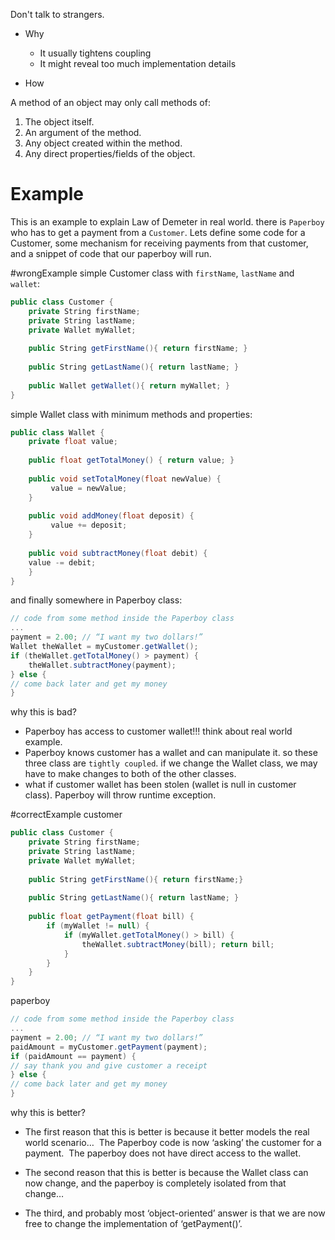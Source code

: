 Don't talk to strangers.

- Why

	- It usually tightens coupling
	- It might reveal too much implementation details

- How

A method of an object may only call methods of:

1. The object itself.
2. An argument of the method.
3. Any object created within the method.
4. Any direct properties/fields of the object.

# Example

This is an example to explain Law of Demeter in real world. there is `Paperboy` who has to get a payment from a `Customer`. Lets define some code for a Customer, some mechanism for receiving payments from that customer, and a snippet of code that our paperboy will run.

#wrongExample 
simple Customer class with `firstName`, `lastName` and `wallet`:
```C#
public class Customer {
	private String firstName;
	private String lastName;
	private Wallet myWallet;
	
	public String getFirstName(){ return firstName; }
	
	public String getLastName(){ return lastName; }
	
	public Wallet getWallet(){ return myWallet; }
}
```
simple Wallet class with  minimum methods and properties: 
```C#
public class Wallet {
	private float value;
	
	public float getTotalMoney() { return value; }
	
	public void setTotalMoney(float newValue) {
		 value = newValue; 
	}
	
	public void addMoney(float deposit) {
		 value += deposit; 
	}
	
	public void subtractMoney(float debit) {
	value -= debit;
	}
}
```
and finally somewhere in Paperboy class:
```C#
// code from some method inside the Paperboy class
... 
payment = 2.00; // “I want my two dollars!”
Wallet theWallet = myCustomer.getWallet();
if (theWallet.getTotalMoney() > payment) {
	theWallet.subtractMoney(payment); 
} else {
// come back later and get my money 
}
```

why this is bad?
- Paperboy has access to customer wallet!!! think about real world example.
- Paperboy knows customer has a wallet and can manipulate it. so these three class are `tightly coupled`.  if we change the Wallet class, we may have to make changes to both of the other classes.
- what if customer wallet has been stolen (wallet is null in customer class). Paperboy will throw runtime exception.

#correctExample 
customer
```C#
public class Customer {
	private String firstName;
	private String lastName;
	private Wallet myWallet;
	
	public String getFirstName(){ return firstName;}
	
	public String getLastName(){ return lastName; }
	
	public float getPayment(float bill) {
		if (myWallet != null) {
			if (myWallet.getTotalMoney() > bill) {
				theWallet.subtractMoney(bill); return bill;
			}
		}
	}
}
```
paperboy
```C#
// code from some method inside the Paperboy class
... 
payment = 2.00; // “I want my two dollars!” 
paidAmount = myCustomer.getPayment(payment);
if (paidAmount == payment) {
// say thank you and give customer a receipt 
} else {
// come back later and get my money 
}
```
why this is better?
- The first reason that this is better is because it better models the real world scenario…  The Paperboy code is now ‘asking’ the customer for a payment.  The paperboy does not have direct access to the wallet.  

- The second reason that this is better is because the Wallet class can now change, and the paperboy is completely isolated from that change…

- The third, and probably most ‘object-oriented’ answer is that we are now free to change the implementation of ‘getPayment()’.